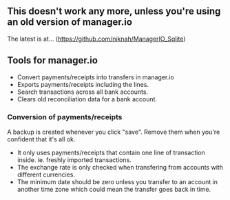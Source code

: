 

## This doesn't work any more, unless you're using an old version of manager.io

The latest is at...
(https://github.com/niknah/ManagerIO_Sqlite)



## Tools for manager.io

* Convert payments/receipts into transfers in manager.io
* Exports payments/receipts including the lines.
* Search transactions across all bank accounts.
* Clears old reconciliation data for a bank account.



### Conversion of payments/receipts

A backup is created whenever you click "save".  Remove them when you're confident that it's all ok.

* It only uses payments/receipts that contain one line of transaction inside.  ie. freshly imported transactions.
* The exchange rate is only checked when transfering from accounts with different currencies.
* The minimum date should be zero unless you transfer to an account in another time zone which could mean the transfer goes back in time.


